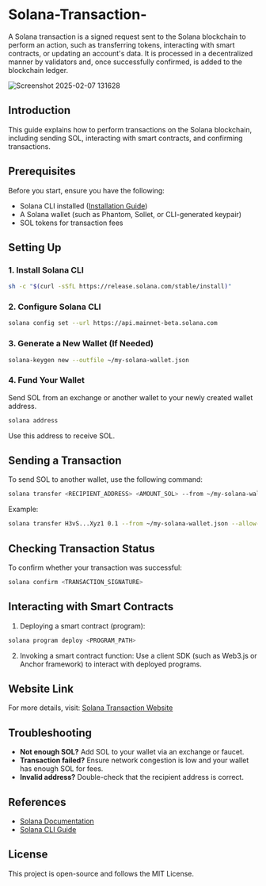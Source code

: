 # Solana-Transaction-
A Solana transaction is a signed request sent to the Solana blockchain to perform an action, such as transferring tokens, interacting with smart contracts, or updating an account's data. It is processed in a decentralized manner by validators and, once successfully confirmed, is added to the blockchain ledger.

![Screenshot 2025-02-07 131628](https://github.com/user-attachments/assets/e73af8c4-d975-48d2-9059-217393f00f56)


## Introduction
This guide explains how to perform transactions on the Solana blockchain, including sending SOL, interacting with smart contracts, and confirming transactions.

## Prerequisites
Before you start, ensure you have the following:
- Solana CLI installed ([Installation Guide](https://docs.solana.com/cli/install-solana-cli-tools))
- A Solana wallet (such as Phantom, Sollet, or CLI-generated keypair)
- SOL tokens for transaction fees

## Setting Up
### 1. Install Solana CLI
```sh
sh -c "$(curl -sSfL https://release.solana.com/stable/install)"
```

### 2. Configure Solana CLI
```sh
solana config set --url https://api.mainnet-beta.solana.com
```

### 3. Generate a New Wallet (If Needed)
```sh
solana-keygen new --outfile ~/my-solana-wallet.json
```

### 4. Fund Your Wallet
Send SOL from an exchange or another wallet to your newly created wallet address.
```sh
solana address
```
Use this address to receive SOL.

## Sending a Transaction
To send SOL to another wallet, use the following command:
```sh
solana transfer <RECIPIENT_ADDRESS> <AMOUNT_SOL> --from ~/my-solana-wallet.json --allow-unfunded-recipient
```
Example:
```sh
solana transfer H3vS...Xyz1 0.1 --from ~/my-solana-wallet.json --allow-unfunded-recipient
```

## Checking Transaction Status
To confirm whether your transaction was successful:
```sh
solana confirm <TRANSACTION_SIGNATURE>
```

## Interacting with Smart Contracts
1. Deploying a smart contract (program):
```sh
solana program deploy <PROGRAM_PATH>
```
2. Invoking a smart contract function:
Use a client SDK (such as Web3.js or Anchor framework) to interact with deployed programs.

## Website Link
For more details, visit: [Solana Transaction Website](https://ac55c46b-d25a-43f7-9517-b758d397aaec-00-2wufno70d2imf.pike.replit.dev/)

## Troubleshooting
- **Not enough SOL?** Add SOL to your wallet via an exchange or faucet.
- **Transaction failed?** Ensure network congestion is low and your wallet has enough SOL for fees.
- **Invalid address?** Double-check that the recipient address is correct.

## References
- [Solana Documentation](https://docs.solana.com/)
- [Solana CLI Guide](https://docs.solana.com/cli)

## License
This project is open-source and follows the MIT License.

